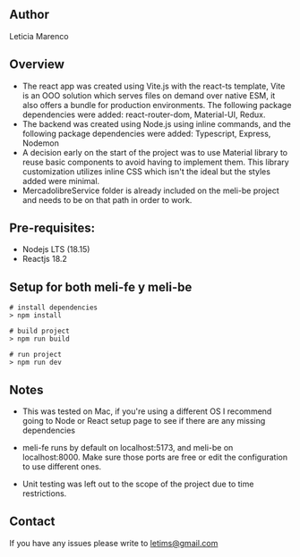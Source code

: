 ## Author

Leticia Marenco

## Overview

- The react app was created using Vite.js with the react-ts template, Vite is an OOO solution which serves files on demand over native ESM, it also offers a bundle for production environments. The following package dependencies were added: react-router-dom, Material-UI, Redux.
- The backend was created using Node.js using inline commands, and the following package dependencies were added: Typescript, Express, Nodemon
- A decision early on the start of the project was to use Material library to reuse basic components to avoid having to implement them. This library customization utilizes inline CSS which isn't the ideal but the styles added were minimal.
- MercadolibreService folder is already included on the meli-be project and needs to be on that path in order to work.


## Pre-requisites:

- Nodejs LTS (18.15)
- Reactjs 18.2

## Setup for both meli-fe y meli-be

```terminal
# install dependencies
> npm install

# build project
> npm run build

# run project
> npm run dev
```

## Notes

* This was tested on Mac, if you're using a different OS I recommend going to Node or React setup page to see if there are any missing dependencies

* meli-fe runs by default on localhost:5173, and meli-be on localhost:8000. Make sure those ports are free or edit the configuration to use different ones.

* Unit testing was left out to the scope of the project due to time restrictions.

## Contact

If you have any issues please write to letims@gmail.com